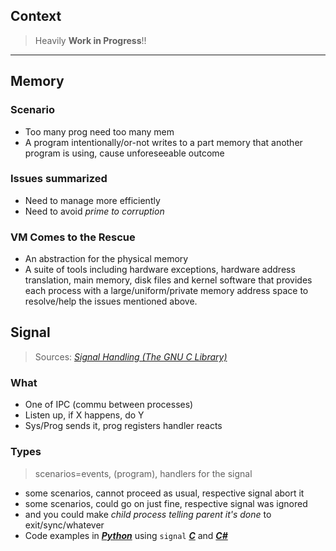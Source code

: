 
## Context

> Heavily **Work in Progress**!!

-----

## Memory

### Scenario

- Too many prog need too many mem
- A program intentionally/or-not writes to a part memory that another program is using, cause unforeseeable outcome

### Issues summarized

- Need to manage more efficiently
- Need to avoid *prime to corruption*

### VM Comes to the Rescue

- An abstraction for the physical memory
- A suite of tools including hardware exceptions, hardware address translation, main memory, disk files and kernel software that provides each process with a large/uniform/private memory address space to resolve/help the issues mentioned above.

## Signal

> Sources: [*Signal Handling (The GNU C Library)*](https://www.gnu.org/software/libc/manual/html_node/Signal-Handling.html)

### What

- One of IPC (commu between processes)
- Listen up, if X happens, do Y
- Sys/Prog sends it, prog registers handler reacts

### Types

> scenarios=events, (program), handlers for the signal

- some scenarios, cannot proceed as usual, respective signal abort it
- some scenarios, could go on just fine, respective signal was ignored
- and you could make *child process telling parent it's done* to exit/sync/whatever
- Code examples in [***Python***](https://github.com/codingEzio/codingezio.github.io/blob/master/hands-on/mock-signal.py) using `signal` [***C***](https://github.com/codingEzio/codingezio.github.io/blob/master/hands-on/mock-signal.c) and [***C#***](https://github.com/codingEzio/codingezio.github.io/blob/master/hands-on/mock-signal-with-event.cs)
